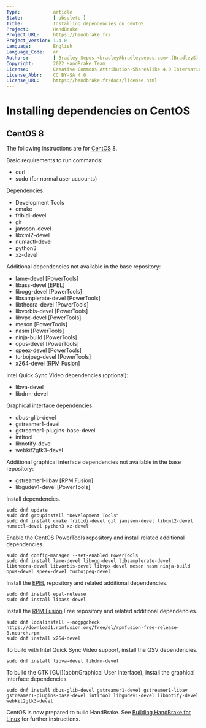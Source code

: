 ```yaml
---
Type:            article
State:           [ obsolete ]
Title:           Installing dependencies on CentOS
Project:         HandBrake
Project_URL:     https://handbrake.fr/
Project_Version: 1.4.0
Language:        English
Language_Code:   en
Authors:         [ Bradley Sepos <bradley@bradleysepos.com> (BradleyS) ]
Copyright:       2022 HandBrake Team
License:         Creative Commons Attribution-ShareAlike 4.0 International
License_Abbr:    CC BY-SA 4.0
License_URL:     https://handbrake.fr/docs/license.html
---
```


Installing dependencies on CentOS
=================================

## CentOS 8

The following instructions are for [CentOS](https://centos.org) 8.

Basic requirements to run commands:

- curl
- sudo (for normal user accounts)

Dependencies:

- Development Tools
- cmake
- fribidi-devel
- git
- jansson-devel
- libxml2-devel
- numactl-devel
- python3
- xz-devel

Additional dependencies not available in the base repository:

- lame-devel [PowerTools]
- libass-devel [EPEL]
- libogg-devel [PowerTools]
- libsamplerate-devel [PowerTools]
- libtheora-devel [PowerTools]
- libvorbis-devel [PowerTools]
- libvpx-devel [PowerTools]
- meson [PowerTools]
- nasm [PowerTools]
- ninja-build [PowerTools]
- opus-devel [PowerTools]
- speex-devel [PowerTools]
- turbojpeg-devel [PowerTools]
- x264-devel [RPM Fusion]

Intel Quick Sync Video dependencies (optional):

- libva-devel
- libdrm-devel

Graphical interface dependencies:

- dbus-glib-devel
- gstreamer1-devel
- gstreamer1-plugins-base-devel
- intltool
- libnotify-devel
- webkit2gtk3-devel

Additional graphical interface dependencies not available in the base repository:

- gstreamer1-libav [RPM Fusion]
- libgudev1-devel [PowerTools]

Install dependencies.

    sudo dnf update
    sudo dnf groupinstall "Development Tools"
    sudo dnf install cmake fribidi-devel git jansson-devel libxml2-devel numactl-devel python3 xz-devel

Enable the CentOS PowerTools repository and install related additional dependencies.

    sudo dnf config-manager --set-enabled PowerTools
    sudo dnf install lame-devel libogg-devel libsamplerate-devel libtheora-devel libvorbis-devel libvpx-devel meson nasm ninja-build opus-devel speex-devel turbojpeg-devel

Install the [EPEL](https://fedoraproject.org/wiki/EPEL) repository and related additional dependencies.

    sudo dnf install epel-release
    sudo dnf install libass-devel

Install the [RPM Fusion](http://rpmfusion.org) Free repository and related additional dependencies.

    sudo dnf localinstall --nogpgcheck https://download1.rpmfusion.org/free/el/rpmfusion-free-release-8.noarch.rpm
    sudo dnf install x264-devel

To build with Intel Quick Sync Video support, install the QSV dependencies.

    sudo dnf install libva-devel libdrm-devel

To build the GTK [GUI](abbr:Graphical User Interface), install the graphical interface dependencies.

    sudo dnf install dbus-glib-devel gstreamer1-devel gstreamer1-libav gstreamer1-plugins-base-devel intltool libgudev1-devel libnotify-devel webkit2gtk3-devel

CentOS is now prepared to build HandBrake. See [Building HandBrake for Linux](build-linux.html) for further instructions.
